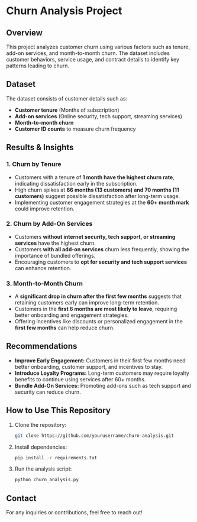 # Churn Analysis Project

## Overview
This project analyzes customer churn using various factors such as tenure, add-on services, and month-to-month churn. The dataset includes customer behaviors, service usage, and contract details to identify key patterns leading to churn.

## Dataset
The dataset consists of customer details such as:
- **Customer tenure** (Months of subscription)
- **Add-on services** (Online security, tech support, streaming services)
- **Month-to-month churn**
- **Customer ID counts** to measure churn frequency

## Results & Insights
### 1. Churn by Tenure
- Customers with a tenure of **1 month have the highest churn rate**, indicating dissatisfaction early in the subscription.
- High churn spikes at **66 months (13 customers) and 70 months (11 customers)** suggest possible dissatisfaction after long-term usage.
- Implementing customer engagement strategies at the **60+ month mark** could improve retention.

### 2. Churn by Add-On Services
- Customers **without internet security, tech support, or streaming services** have the highest churn.
- Customers **with all add-on services** churn less frequently, showing the importance of bundled offerings.
- Encouraging customers to **opt for security and tech support services** can enhance retention.

### 3. Month-to-Month Churn
- A **significant drop in churn after the first few months** suggests that retaining customers early can improve long-term retention.
- Customers in the **first 6 months are most likely to leave**, requiring better onboarding and engagement strategies.
- Offering incentives like discounts or personalized engagement in the **first few months** can help reduce churn.

## Recommendations
- **Improve Early Engagement:** Customers in their first few months need better onboarding, customer support, and incentives to stay.
- **Introduce Loyalty Programs:** Long-term customers may require loyalty benefits to continue using services after 60+ months.
- **Bundle Add-On Services:** Promoting add-ons such as tech support and security can reduce churn.

## How to Use This Repository
1. Clone the repository:
   ```bash
   git clone https://github.com/yourusername/churn-analysis.git
   ```
2. Install dependencies:
   ```bash
   pip install -r requirements.txt
   ```
3. Run the analysis script:
   ```bash
   python churn_analysis.py
   ```

## Contact
For any inquiries or contributions, feel free to reach out!
